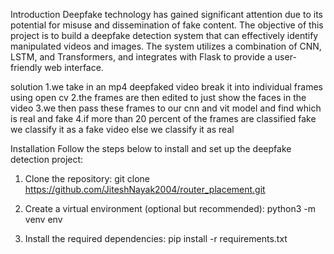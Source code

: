 Introduction
Deepfake technology has gained significant attention due to its potential for misuse and dissemination of fake content. The objective of this project is to build a deepfake detection system that can effectively identify manipulated videos and images. The system utilizes a combination of CNN, LSTM, and Transformers, and integrates with Flask to provide a user-friendly web interface.

solution
1.we take in an mp4 deepfaked video break it into individual frames using open cv
2.the frames are then edited to just show the faces in the video
3.we then pass these frames to our cnn and vit model and find which is real and fake
4.if more than 20 percent of the frames are classified fake we classify it as a fake video
else we classify it as real

Installation
Follow the steps below to install and set up the deepfake detection project:

1. Clone the repository:
   git clone https://github.com/JiteshNayak2004/router_placement.git

2. Create a virtual environment (optional but recommended):
   python3 -m venv env

3. Install the required dependencies:
   pip install -r requirements.txt
